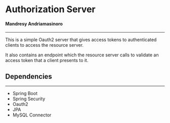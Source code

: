 # Authorization Server
#### Mandresy Andriamasinoro

---
This is a simple Oauth2 server that gives access tokens to authenticated clients to access the resource server. 

It also contains an endpoint which the resource server calls to validate an access token that a client presents to it.

## Dependencies

---
* Spring Boot
* Spring Security
* Oauth2
* JPA
* MySQL Connector
